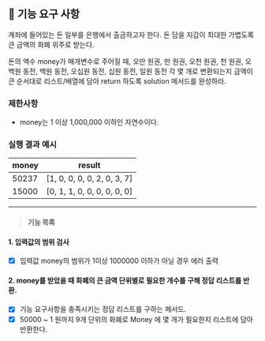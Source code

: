 ## 🚀 기능 요구 사항

계좌에 들어있는 돈 일부를 은행에서 출금하고자 한다. 돈 담을 지갑이 최대한 가볍도록 큰 금액의 화폐 위주로 받는다.

돈의 액수 money가 매개변수로 주어질 때, 오만 원권, 만 원권, 오천 원권, 천 원권, 오백원 동전, 백원 동전, 오십원 동전, 십원 동전, 일원 동전 각 몇 개로 변환되는지 금액이 큰 순서대로 리스트/배열에 담아 return 하도록 solution 메서드를 완성하라.

### 제한사항

- money는 1 이상 1,000,000 이하인 자연수이다.

### 실행 결과 예시

| money | result |
| --- | --- |
| 50237	| [1, 0, 0, 0, 0, 2, 0, 3, 7] |
| 15000	| [0, 1, 1, 0, 0, 0, 0, 0, 0] |
----
> #### 기능 목록
#### 1. 입력값의 범위 검사
- [x] 입력값 money의 범위가 1이상 1000000 이하가 아닐 경우 에러 출력
#### 2. money를 받았을 때 화폐의 큰 금액 단위별로 필요한 개수를 구해 정답 리스트를 반환.
- [x] 기능 요구사항을 충족시키는 정답 리스트를 구하는 메서드.
- [x] 50000 ~ 1 원까지 9개 단위의 화폐로 Money 에 몇 개가 필요한지 리스트에 담아 반환한다.